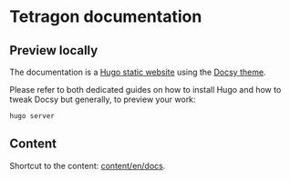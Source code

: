 # Tetragon documentation

## Preview locally

The documentation is a [Hugo static website](https://github.com/gohugoio/hugo)
using the [Docsy theme](https://github.com/google/docsy).

Please refer to both dedicated guides on how to install Hugo and how to tweak
Docsy but generally, to preview your work:
```shell
hugo server
```

## Content

Shortcut to the content:
[content/en/docs](https://github.com/go-faster/tetragon/tree/main/docs/content/en/docs).
